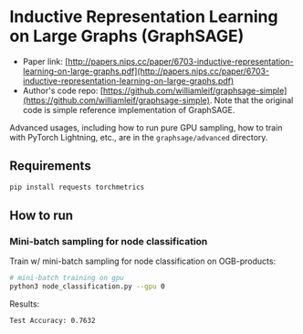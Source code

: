 Inductive Representation Learning on Large Graphs (GraphSAGE)
============

- Paper link: [http://papers.nips.cc/paper/6703-inductive-representation-learning-on-large-graphs.pdf](http://papers.nips.cc/paper/6703-inductive-representation-learning-on-large-graphs.pdf)
- Author's code repo: [https://github.com/williamleif/graphsage-simple](https://github.com/williamleif/graphsage-simple). Note that the original code is 
simple reference implementation of GraphSAGE.

Advanced usages, including how to run pure GPU sampling, how to train with PyTorch Lightning, etc., are in the `graphsage/advanced` directory.

Requirements
------------

```bash
pip install requests torchmetrics
```

How to run
-------

### Mini-batch sampling for node classification
Train w/ mini-batch sampling for node classification on OGB-products:

```bash
# mini-batch training on gpu
python3 node_classification.py --gpu 0
```

Results:
```
Test Accuracy: 0.7632
```
